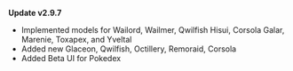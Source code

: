**Update v2.9.7**

- Implemented models for Wailord, Wailmer, Qwilfish Hisui, Corsola Galar, Marenie, Toxapex, and Yveltal
- Added new Glaceon, Qwilfish, Octillery, Remoraid, Corsola
- Added Beta UI for Pokedex